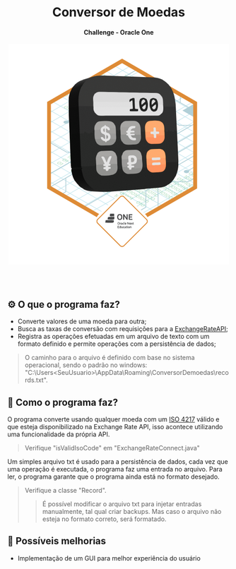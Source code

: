 <h1 align="center">Conversor de Moedas</h1>
<h4 align="center">
  Challenge - Oracle One
</h4>
<p align="center">
<img alt="badge" src="Badge-Conversor.png" align="center">
</p>
<br>
<br>

## ⚙️ O que o programa faz?
- Converte valores de uma moeda para outra;
- Busca as taxas de conversão com requisições para a [ExchangeRateAPI](https://www.exchangerate-api.com/);
- Registra as operações efetuadas em um arquivo de texto com um formato definido e permite operações com a persistência de dados;
> O caminho para o arquivo é definido com base no sistema operacional, sendo o padrão no windows: "C:\Users\<SeuUsuario>\AppData\Roaming\ConversorDemoedas\records.txt".

## 🤔 Como o programa faz?
O programa converte usando qualquer moeda com um [ISO 4217](https://pt.wikipedia.org/wiki/ISO_4217) válido e que esteja disponibilizado na Exchange Rate API, 
isso acontece utilizando uma funcionalidade da própria API.
> Verifique "isValidIsoCode" em "ExchangeRateConnect.java"

Um simples arquivo txt é usado para a persistência de dados, cada vez que uma operação é executada, o programa faz uma entrada no arquivo. Para ler, o programa garante
que o programa ainda está no formato desejado.
> Verifique a classe "Record".
>> É possível modificar o arquivo txt para injetar entradas manualmente, tal qual criar backups. Mas caso o arquivo não esteja no formato correto, será formatado.

## 🔼 Possíveis melhorias
- Implementação de um GUI para melhor experiência do usuário


